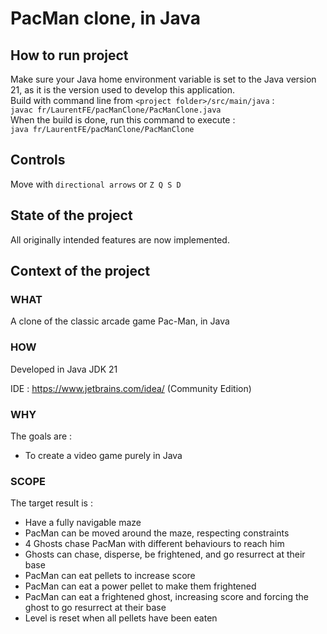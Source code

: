 # PacMan clone, in Java

## How to run project
Make sure your Java home environment variable is set to the Java version 21, as it is the version used to develop this application.\
Build with command line from `<project folder>/src/main/java` :\
```javac fr/LaurentFE/pacManClone/PacManClone.java```\
When the build is done, run this command to execute :\
```java fr/LaurentFE/pacManClone/PacManClone```

## Controls
Move with ```directional arrows``` or ```Z Q S D```

## State of the project
All originally intended features are now implemented.

## Context of the project
### WHAT
A clone of the classic arcade game Pac-Man, in Java

### HOW
Developed in Java JDK 21

IDE : https://www.jetbrains.com/idea/ (Community Edition)

### WHY
The goals are : 
- To create a video game purely in Java

### SCOPE
The target result is :
- Have a fully navigable maze
- PacMan can be moved around the maze, respecting constraints
- 4 Ghosts chase PacMan with different behaviours to reach him
- Ghosts can chase, disperse, be frightened, and go resurrect at their base
- PacMan can eat pellets to increase score
- PacMan can eat a power pellet to make them frightened
- PacMan can eat a frightened ghost, increasing score and forcing the ghost to go resurrect at their base
- Level is reset when all pellets have been eaten
